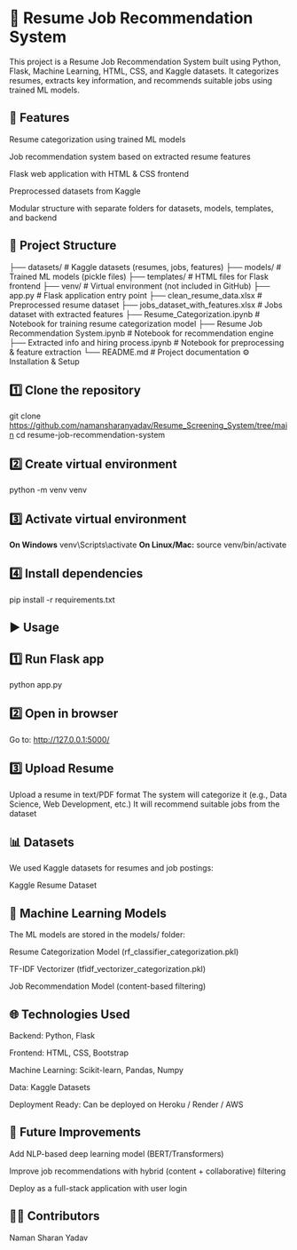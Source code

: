 # 📌 **Resume Job Recommendation System**

This project is a Resume Job Recommendation System built using Python, Flask, Machine Learning, HTML, CSS, and Kaggle datasets. It categorizes resumes, extracts key information, and recommends suitable jobs using trained ML models.

## 🚀 **Features**

Resume categorization using trained ML models

Job recommendation system based on extracted resume features

Flask web application with HTML & CSS frontend

Preprocessed datasets from Kaggle

Modular structure with separate folders for datasets, models, templates, and backend

## 📂 **Project Structure**
├── datasets/                     # Kaggle datasets (resumes, jobs, features)
├── models/                       # Trained ML models (pickle files)
├── templates/                    # HTML files for Flask frontend
├── venv/                         # Virtual environment (not included in GitHub)
├── app.py                        # Flask application entry point
├── clean_resume_data.xlsx        # Preprocessed resume dataset
├── jobs_dataset_with_features.xlsx # Jobs dataset with extracted features
├── Resume_Categorization.ipynb   # Notebook for training resume categorization model
├── Resume Job Recommendation System.ipynb # Notebook for recommendation engine
├── Extracted info and hiring process.ipynb # Notebook for preprocessing & feature extraction
└── README.md                     # Project documentation
⚙️ Installation & Setup

## 1️⃣ **Clone the repository**
git clone https://github.com/namansharanyadav/Resume_Screening_System/tree/main
cd resume-job-recommendation-system

## 2️⃣ **Create virtual environment**
python -m venv venv
## 3️⃣ **Activate virtual environment**
**On Windows**
venv\Scripts\activate
**On Linux/Mac:**
source venv/bin/activate
## 4️⃣ **Install dependencies**
pip install -r requirements.txt
## ▶️ **Usage**
## 1️⃣ **Run Flask app**

python app.py
## 2️⃣ **Open in browser**

Go to:
http://127.0.0.1:5000/
## 3️⃣ **Upload Resume**

Upload a resume in text/PDF format
The system will categorize it (e.g., Data Science, Web Development, etc.)
It will recommend suitable jobs from the dataset

## 📊 **Datasets**

We used Kaggle datasets for resumes and job postings:

Kaggle Resume Dataset

## 🧠 **Machine Learning Models**

The ML models are stored in the models/ folder:

Resume Categorization Model (rf_classifier_categorization.pkl)

TF-IDF Vectorizer (tfidf_vectorizer_categorization.pkl)

Job Recommendation Model (content-based filtering)

## 🌐 **Technologies Used**

Backend: Python, Flask

Frontend: HTML, CSS, Bootstrap

Machine Learning: Scikit-learn, Pandas, Numpy

Data: Kaggle Datasets

Deployment Ready: Can be deployed on Heroku / Render / AWS

## 📌 **Future Improvements**

Add NLP-based deep learning model (BERT/Transformers)

Improve job recommendations with hybrid (content + collaborative) filtering

Deploy as a full-stack application with user login

## 👨‍💻 **Contributors**

Naman Sharan Yadav
